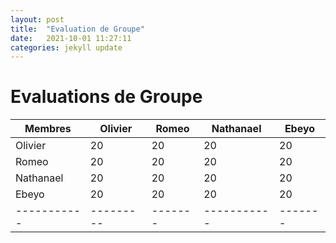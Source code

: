 ```yaml
---
layout: post
title:  "Evaluation de Groupe"
date:   2021-10-01 11:27:11
categories: jekyll update
---
```


# Evaluations de Groupe



| Membres   | Olivier | Romeo | Nathanael | Ebeyo |
|-----------|---------|-------|-----------|-------|
| Olivier   |   20    |  20   |   20      | 20    |
| Romeo     |   20    |  20   |   20      | 20    |
| Nathanael |   20    |  20   |   20      | 20    |
| Ebeyo     |   20    |  20   |   20      | 20    |
|-----------|---------|-------|-----------|-------|

